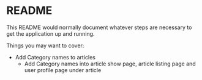 # README

This README would normally document whatever steps are necessary to get the
application up and running.

Things you may want to cover:

- Add Category names to articles
    - Add Category names into article show page, article listing page and user profile page under article
